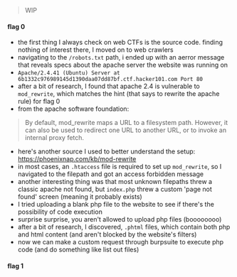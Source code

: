 > WIP
#### flag 0
- the first thing I always check on web CTFs is the source code. finding nothing of interest there, I moved on to web crawlers
- navigating to the `/robots.txt` path, i ended up with an aerror message that reveals specs about the apache server the website was running on
- `Apache/2.4.41 (Ubuntu) Server at 6b1332c976989145d1390daa07dd87bf.ctf.hacker101.com Port 80`
- after a bit of research, I found that apache 2.4 is vulnerable to `mod_rewrite`, which matches the hint (that says to rewrite the apache rule) for flag 0
- from the apache software foundation:
> By default, mod_rewrite maps a URL to a filesystem path. However, it can also be used to redirect one URL to another URL, or to invoke an internal proxy fetch.
- here's another source I used to better understand the setup: https://phoenixnap.com/kb/mod-rewrite
- in most cases, an `.htaccess` file is required to set up `mod_rewrite`, so I navigated to the filepath and got an access forbidden message
- another interesting thing was that most unknown filepaths threw a classic apache not found, but `index.php` threw a custom 'page not found' screen (meaning it probably exists)
- I tried uploading a blank php file to the website to see if there's the possibility of code execution
- surprise surprise, you aren't allowed to upload php files (boooooooo)
- after a bit of research, I discovered, `.phtml` files, which contain both php and html content (and aren't blocked by the website's filters)
- now we can make a custom request through burpsuite to execute php code (and do something like list out files)

#### flag 1
